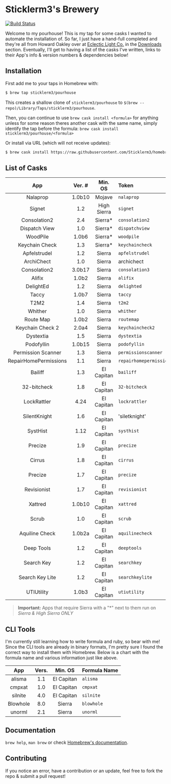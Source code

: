 # Sticklerm3's Brewery

[![Build Status](https://travis-ci.com/sticklerm3/homebrew-pourhouse.svg?branch=master)](https://travis-ci.com/sticklerm3/homebrew-pourhouse)

Welcome to my pourhouse! This is my tap for some casks I wanted to automate the installation of. So far, I just have a hand-full completed and they're all from Howard Oakley over at [Eclectic Light Co.][6f8d9867] in the [Downloads][02b6cdf0] section. Eventually, I'll get to having a list of the casks I've written, links to their App's info & version numbers & dependencies below!

## Installation

First add me to your taps in Homebrew with:

```sh
$ brew tap sticklerm3/pourhouse
```

This creates a shallow clone of `sticklerm3/pourhouse` to `$(brew --repo)/Library/Taps/sticklerm3/pourhouse`.

Then, you can continue to use `brew cask install <formula>` for anything unless for some reason theres another cask with the same name, simply identify the tap before the formula: `brew cask install sticklerm3/pourhouse/<formula>`

[6f8d9867]: https://eclecticlight.co "Eclectic Light Co"

[02b6cdf0]: https://eclecticlight.co/downloads/ "EC: Downloads"

Or install via URL (which will not receive updates):

```sh
$ brew cask install https://raw.githubusercontent.com/Sticklerm3/homebrew-pourhouse/master/Casks/<formula>.rb
```

## List of Casks

|          App          | Ver. # |   Min. OS   | Token                   |
| :-------------------: | :----: | :---------: | :---------------------- |
|        Nalaprop       | 1.0b10 |    Mojave   | `nalaprop`              |
|         Signet        |   1.2  | High Sierra | `signet`                |
|      Consolation2     |   2.4  |   Sierra\*  | `consolation2`          |
|     Dispatch View     |   1.0  |   Sierra\*  | `dispatchview`          |
|        WoodPile       |  1.0b6 |   Sierra\*  | `woodpile`              |
|     Keychain Check    |   1.3  |   Sierra\*  | `keychaincheck`         |
|      Apfelstrudel     |   1.2  |    Sierra   | `apfelstrudel`          |
|       ArchiChect      |   1.0  |    Sierra   | archichect              |
|      Consolation2     | 3.0b17 |    Sierra   | `consolation3`          |
|         Alifix        |  1.0b2 |    Sierra   | `alifix`                |
|       DelightEd       |   1.2  |    Sierra   | `delighted`             |
|         Taccy         |  1.0b7 |    Sierra   | `taccy`                 |
|          T2M2         |   1.4  |    Sierra   | `t2m2`                  |
|        Whither        |   1.0  |    Sierra   | `whither`               |
|       Route Map       |  1.0b2 |    Sierra   | `routemap`              |
|    Keychain Check 2   |  2.0a4 |    Sierra   | `keychaincheck2`        |
|       Dystextia       |   1.5  |    Sierra   | `dystextia`             |
|       Podofyllin      | 1.0b15 |    Sierra   | `podofyllin`            |
|   Permission Scanner  |   1.3  |    Sierra   | `permissionscanner`     |
| RepairHomePermissions |   1.1  |    Sierra   | `repairhomepermissions` |
|        Bailiff        |   1.3  |  El Capitan | `bailiff`               |
|      32-bitcheck      |   1.8  |  El Capitan | `32-bitcheck`           |
|      LockRattler      |  4.24  |  El Capitan | `lockrattler`           |
|      SilentKnight     |   1.6  |  El Capitan | 'siletknight'           |
|        SystHist       |  1.12  |  El Capitan | `systhist`              |
|        Precize        |   1.9  |  El Capitan | `precize`               |
|         Cirrus        |   1.8  |  El Capitan | `cirrus`                |
|        Precize        |   1.7  |  El Capitan | `precize`               |
|      Revisionist      |   1.7  |  El Capitan | `revisionist`           |
|        Xattred        | 1.0b10 |  El Capitan | `xattred`               |
|         Scrub         |   1.0  |  El Capitan | `scrub`                 |
|     Aquiline Check    | 1.0b2a |  El Capitan | `aquilinecheck`         |
|       Deep Tools      |   1.2  |  El Capitan | `deeptools`             |
|       Search Key      |   1.2  |  El Capitan | `searchkey`             |
|    Search Key Lite    |   1.2  |  El Capitan | `searchkeylite`         |
|       UTIUtility      |  1.0b3 |  El Capitan | `utiutility`            |

> **Important:** Apps that require Sierra with a "\*" next to them run on _Sierra & High Sierra ONLY_

## CLI Tools

I'm currently still learning how to write formula and ruby, so bear with me! Since the CLI tools are already in binary formats, I'm pretty sure I found the correct way to install them with Homebrew. Below is a chart with the formula name and various information just like above.

|    App   | Vers. |   Min. OS  | Formula Name |
| :------: | :---: | :--------: | :----------- |
|  alisma  |  1.1  | El Capitan | `alisma`     |
|  cmpxat  |  1.0  | El Capitan | `cmpxat`     |
|  silnite |  4.0  | El Capitan | `silnite`    |
| Blowhole |  8.0  |   Sierra   | `blowhole`   |
|  unorml  |  2.1  |   Sierra   | `unorml`     |

## Documentation

`brew help`, `man brew` or check [Homebrew's documentation](https://docs.brew.sh).

## Contributing

If you notice an error, have a contribution or an update, feel free to fork the repo & submit a pull request!
